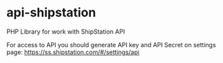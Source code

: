 # api-shipstation

PHP Library for work with ShipStation API

For access to API you should generate API key and API Secret on settings page: https://ss.shipstation.com/#/settings/api
